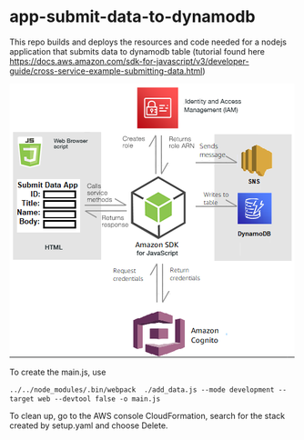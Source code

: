 # app-submit-data-to-dynamodb

This repo builds and deploys the resources and code needed for a nodejs application that submits data to dynamodb table (tutorial found here https://docs.aws.amazon.com/sdk-for-javascript/v3/developer-guide/cross-service-example-submitting-data.html)

![Repo Logo](repo-logo.png)

To create the main.js, use

    ../../node_modules/.bin/webpack  ./add_data.js --mode development --target web --devtool false -o main.js

To clean up, go to the AWS console CloudFormation, search for the stack created by setup.yaml and choose Delete.

